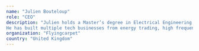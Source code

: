 ```yaml
---
name: "Julien Bouteloup"
role: "CEO"
description: "Julien holds a Master’s degree in Electrical Engineering from the USA and a Master’s degree in Electrical Engineering from France where he specialised in Artificial Intelligence, decentralised systems and security back in 2009.
He has built multiple tech businesses from energy trading, high frequency trading, decentralised identity to autonomous transportation systems and won multiple competitions worldwide. He was first introduced into Bitcoin in 2010 and then Ethereum in 2015. He is now involved full-time in decentralised applications, Blockchain, Ethereum, Game and Computability theory, AI, cryptographic and Machine learning algorithms. He is also the AI and Blockchain lead for British Blockchain Association and teaches at the Blockchainconnector in London (https://www.theblockchainconnector.com/meet-the-team/)."
organization: "Flyingcarpet"
country: "United Kingdom"
---
```

